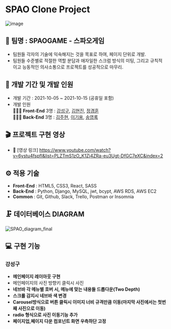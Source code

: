 # SPAO Clone Project
![image](https://user-images.githubusercontent.com/71966681/137626562-c1060d25-f28b-4c2e-aece-de32c3871aea.png)



## 🎇 팀명 : SPAOGAME - 스파오게임

- 팀원들 각자의 기술에 익숙해지는 것을 목표로 하여, 페이지 단위로 개발.
- 팀원들 수준별로 적절한 역할 분담과 애자일한 스크럼 방식의 미팅, 그리고 규칙적이고 능동적인 의사소통으로 프로젝트를 성공적으로 마무리.

## 📅 개발 기간 및 개발 인원

- 개발 기간 : 2021-10-05 ~ 2021-10-15 (공휴일 포함)
- 개발 인원 <br/>
 👨‍👧‍👦 **Front-End** 3명 : [강성구](https://github.com/seonggookang), [김현진](https://github.com/71summernight), [정경훈](https://github.com/kyunghoon1017) <br/>
 👨‍👧‍👦 **Back-End** 3명 : [김주현](https://github.com/kjhabc2002), [이기용](https://github.com/leeky940926), [송영록](https://github.com/crescentfull)

## 🎬 프로젝트 구현 영상

- 🔗 [영상 링크]
https://www.youtube.com/watch?v=6ystu4fspfI&list=PLZTmS1zO_K1Zj4ZRa-eu3Ugt-DfGC7eXC&index=2

## ⚙ 적용 기술
- **Front-End** : HTML5, CSS3, React, SASS
- **Back-End** : Python, Django, MySQL, jwt, bcypt, AWS RDS, AWS EC2
- **Common** : Git, Github, Slack, Trello, Postman or Insomnia

## 🗜 데이터베이스 DIAGRAM
![SPAO_diagram_final](https://user-images.githubusercontent.com/78721108/137625673-58007c42-c404-4489-be98-d9a47b6dfe4d.png)

## 💻 구현 기능


### 강성구

- **메인페이지 레이아웃 구현**
- 메인페이지의 사진 방향키 클릭시 사진 
- **네브바 각 메뉴별 호버 시, 메뉴에 맞는 내용들 드롭다운(Two Depth)**
- **스크롤 감지시 네브바 색 변경**
- **Carousel방식으로 버튼 클릭시 이미지 너비 규격만큼 이동(마지막 사진에서는 첫번째 사진으로 이동)**
- **radio 형식으로 사진 이동기능 추가**
- **페이지업,페이지 다운 컴포넌트 화면 우측하단 고정**
